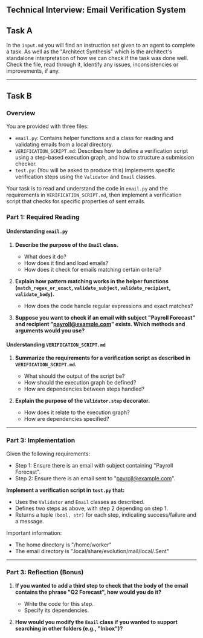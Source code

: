 ## Technical Interview: Email Verification System

## Task A
In the `Input.md` you will find an instruction set given to an agent to complete a task. As well as the "Architect Synthesis" which is the architect's standalone interpretation of how we can check if the task was done well. Check the file, read through it, Identify any issues, inconsistencies or improvements, if any.

---
## Task B

### Overview

You are provided with three files:

- `email.py`: Contains helper functions and a class for reading and validating emails from a local directory.
- `VERIFICATION_SCRIPT.md`: Describes how to define a verification script using a step-based execution graph, and how to structure a submission checker.
- `test.py`: (You will be asked to produce this) Implements specific verification steps using the `Validator` and `Email` classes.

Your task is to read and understand the code in `email.py` and the requirements in `VERIFICATION_SCRIPT.md`, then implement a verification script that checks for specific properties of sent emails.


### Part 1: Required Reading

#### Understanding `email.py`

1. **Describe the purpose of the `Email` class.**
   - What does it do?
   - How does it find and load emails?
   - How does it check for emails matching certain criteria?

2. **Explain how pattern matching works in the helper functions (`match_regex_or_exact`, `validate_subject`, `validate_recipient`, `validate_body`).**
   - How does the code handle regular expressions and exact matches?

3. **Suppose you want to check if an email with subject "Payroll Forecast" and recipient "payroll@example.com" exists. Which methods and arguments would you use?**

#### Understanding `VERIFICATION_SCRIPT.md`

1. **Summarize the requirements for a verification script as described in `VERIFICATION_SCRIPT.md`.**
   - What should the output of the script be?
   - How should the execution graph be defined?
   - How are dependencies between steps handled?

2. **Explain the purpose of the `Validator.step` decorator.**
   - How does it relate to the execution graph?
   - How are dependencies specified?

---

### Part 3: Implementation

Given the following requirements:

- Step 1: Ensure there is an email with subject containing "Payroll Forecast".
- Step 2: Ensure there is an email sent to "payroll@example.com".

**Implement a verification script in `test.py` that:**

- Uses the `Validator` and `Email` classes as described.
- Defines two steps as above, with step 2 depending on step 1.
- Returns a tuple `(bool, str)` for each step, indicating success/failure and a message.

Important information:
- The home directory is "/home/worker"
- The email directory is ".local/share/evolution/mail/local/.Sent"

---

### Part 3: Reflection (Bonus)

1. **If you wanted to add a third step to check that the body of the email contains the phrase "Q2 Forecast", how would you do it?**
   - Write the code for this step.
   - Specify its dependencies.

2. **How would you modify the `Email` class if you wanted to support searching in other folders (e.g., "Inbox")?**


